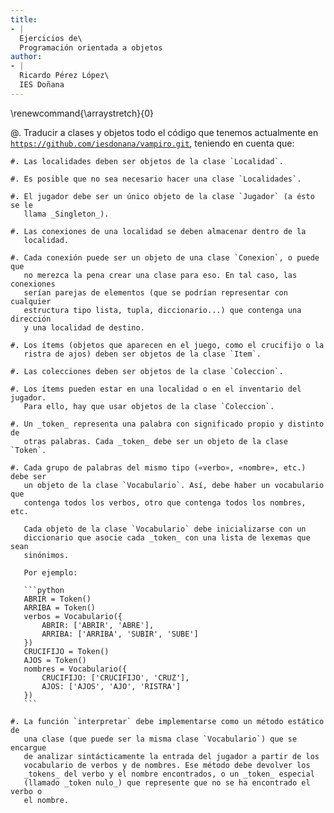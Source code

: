 ```yaml
---
title:
- |
  Ejercicios de\
  Programación orientada a objetos
author:
- |
  Ricardo Pérez López\
  IES Doñana
---
```


\renewcommand{\arraystretch}{0}

@. Traducir a clases y objetos todo el código que tenemos actualmente en \
   [`https://github.com/iesdonana/vampiro.git`](https://github.com/iesdonana/vampiro.git),
   teniendo en cuenta que:

    #. Las localidades deben ser objetos de la clase `Localidad`.

    #. Es posible que no sea necesario hacer una clase `Localidades`.

    #. El jugador debe ser un único objeto de la clase `Jugador` (a ésto se le
       llama _Singleton_).

    #. Las conexiones de una localidad se deben almacenar dentro de la
       localidad.

    #. Cada conexión puede ser un objeto de una clase `Conexion`, o puede que
       no merezca la pena crear una clase para eso. En tal caso, las conexiones
       serían parejas de elementos (que se podrían representar con cualquier
       estructura tipo lista, tupla, diccionario...) que contenga una dirección
       y una localidad de destino.

    #. Los ítems (objetos que aparecen en el juego, como el crucifijo o la
       ristra de ajos) deben ser objetos de la clase `Item`.

    #. Las colecciones deben ser objetos de la clase `Coleccion`.

    #. Los ítems pueden estar en una localidad o en el inventario del jugador.
       Para ello, hay que usar objetos de la clase `Coleccion`.

    #. Un _token_ representa una palabra con significado propio y distinto de
       otras palabras. Cada _token_ debe ser un objeto de la clase `Token`.

    #. Cada grupo de palabras del mismo tipo («verbo», «nombre», etc.) debe ser
       un objeto de la clase `Vocabulario`. Así, debe haber un vocabulario que
       contenga todos los verbos, otro que contenga todos los nombres, etc.

       Cada objeto de la clase `Vocabulario` debe inicializarse con un
       diccionario que asocie cada _token_ con una lista de lexemas que sean
       sinónimos.

       Por ejemplo:

       ```python
       ABRIR = Token()
       ARRIBA = Token()
       verbos = Vocabulario({
           ABRIR: ['ABRIR', 'ABRE'],
           ARRIBA: ['ARRIBA', 'SUBIR', 'SUBE']
       })
       CRUCIFIJO = Token()
       AJOS = Token()
       nombres = Vocabulario({
           CRUCIFIJO: ['CRUCIFIJO', 'CRUZ'],
           AJOS: ['AJOS', 'AJO', 'RISTRA']
       })
       ```

    #. La función `interpretar` debe implementarse como un método estático de
       una clase (que puede ser la misma clase `Vocabulario`) que se encargue
       de analizar sintácticamente la entrada del jugador a partir de los
       vocabulario de verbos y de nombres. Ese método debe devolver los
       _tokens_ del verbo y el nombre encontrados, o un _token_ especial
       (llamado _token nulo_) que represente que no se ha encontrado el verbo o
       el nombre.
